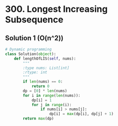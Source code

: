# 300. Longest Increasing Subsequence

## Solution 1 (O(n^2))

```python
# Dynamic programming
class Solution(object):
    def lengthOfLIS(self, nums):
        """
        :type nums: List[int]
        :rtype: int
        """
        if len(nums) == 0:
            return 0
        dp = [0] * len(nums)
        for i in range(len(nums)):
            dp[i] = 1
            for j in range(i):
                if nums[i] > nums[j]:
                    dp[i] = max(dp[i], dp[j] + 1)
        return max(dp)
```
